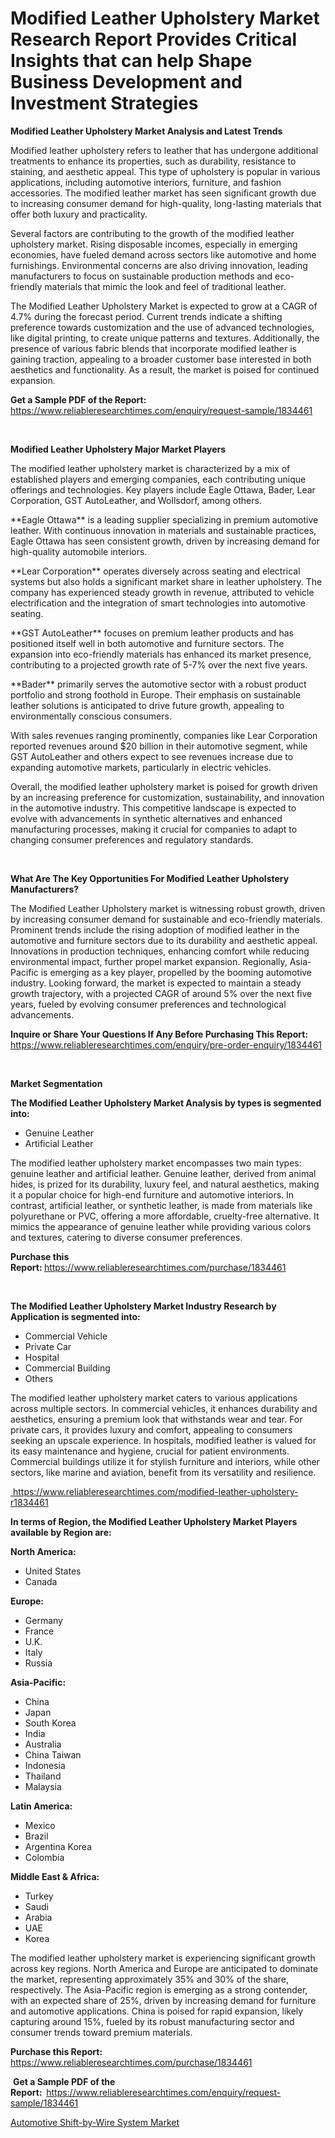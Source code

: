 <p><h1>Modified Leather Upholstery Market Research Report Provides Critical Insights that can help Shape Business Development and Investment Strategies</h1></p><p><strong>Modified Leather Upholstery Market Analysis and Latest Trends</strong></p>
<p><p>Modified leather upholstery refers to leather that has undergone additional treatments to enhance its properties, such as durability, resistance to staining, and aesthetic appeal. This type of upholstery is popular in various applications, including automotive interiors, furniture, and fashion accessories. The modified leather market has seen significant growth due to increasing consumer demand for high-quality, long-lasting materials that offer both luxury and practicality.</p><p>Several factors are contributing to the growth of the modified leather upholstery market. Rising disposable incomes, especially in emerging economies, have fueled demand across sectors like automotive and home furnishings. Environmental concerns are also driving innovation, leading manufacturers to focus on sustainable production methods and eco-friendly materials that mimic the look and feel of traditional leather.</p><p>The Modified Leather Upholstery Market is expected to grow at a CAGR of 4.7% during the forecast period. Current trends indicate a shifting preference towards customization and the use of advanced technologies, like digital printing, to create unique patterns and textures. Additionally, the presence of various fabric blends that incorporate modified leather is gaining traction, appealing to a broader customer base interested in both aesthetics and functionality. As a result, the market is poised for continued expansion.</p></p>
<p><strong>Get a Sample PDF of the Report:&nbsp;</strong> <a href="https://www.reliableresearchtimes.com/enquiry/request-sample/1834461?utm_campaign=3315&utm_medium=2&utm_source=Github&utm_content=ia&utm_term=31032025&utm_id=modified-leather-upholstery">https://www.reliableresearchtimes.com/enquiry/request-sample/1834461</a></p>
<p>&nbsp;</p>
<p><strong>Modified Leather Upholstery Major Market Players</strong></p>
<p><p>The modified leather upholstery market is characterized by a mix of established players and emerging companies, each contributing unique offerings and technologies. Key players include Eagle Ottawa, Bader, Lear Corporation, GST AutoLeather, and Wollsdorf, among others.</p><p>**Eagle Ottawa** is a leading supplier specializing in premium automotive leather. With continuous innovation in materials and sustainable practices, Eagle Ottawa has seen consistent growth, driven by increasing demand for high-quality automobile interiors.</p><p>**Lear Corporation** operates diversely across seating and electrical systems but also holds a significant market share in leather upholstery. The company has experienced steady growth in revenue, attributed to vehicle electrification and the integration of smart technologies into automotive seating.</p><p>**GST AutoLeather** focuses on premium leather products and has positioned itself well in both automotive and furniture sectors. The expansion into eco-friendly materials has enhanced its market presence, contributing to a projected growth rate of 5-7% over the next five years.</p><p>**Bader** primarily serves the automotive sector with a robust product portfolio and strong foothold in Europe. Their emphasis on sustainable leather solutions is anticipated to drive future growth, appealing to environmentally conscious consumers.</p><p>With sales revenues ranging prominently, companies like Lear Corporation reported revenues around $20 billion in their automotive segment, while GST AutoLeather and others expect to see revenues increase due to expanding automotive markets, particularly in electric vehicles.</p><p>Overall, the modified leather upholstery market is poised for growth driven by an increasing preference for customization, sustainability, and innovation in the automotive industry. This competitive landscape is expected to evolve with advancements in synthetic alternatives and enhanced manufacturing processes, making it crucial for companies to adapt to changing consumer preferences and regulatory standards.</p></p>
<p>&nbsp;</p>
<p><strong>What Are The Key Opportunities For Modified Leather Upholstery Manufacturers?</strong></p>
<p><p>The Modified Leather Upholstery market is witnessing robust growth, driven by increasing consumer demand for sustainable and eco-friendly materials. Prominent trends include the rising adoption of modified leather in the automotive and furniture sectors due to its durability and aesthetic appeal. Innovations in production techniques, enhancing comfort while reducing environmental impact, further propel market expansion. Regionally, Asia-Pacific is emerging as a key player, propelled by the booming automotive industry. Looking forward, the market is expected to maintain a steady growth trajectory, with a projected CAGR of around 5% over the next five years, fueled by evolving consumer preferences and technological advancements.</p></p>
<p><strong>Inquire or Share Your Questions If Any Before Purchasing This Report:</strong> <a href="https://www.reliableresearchtimes.com/enquiry/pre-order-enquiry/1834461?utm_campaign=3315&utm_medium=2&utm_source=Github&utm_content=ia&utm_term=31032025&utm_id=modified-leather-upholstery">https://www.reliableresearchtimes.com/enquiry/pre-order-enquiry/1834461</a></p>
<p>&nbsp;</p>
<p><strong>Market Segmentation</strong></p>
<p><strong>The Modified Leather Upholstery Market Analysis by types is segmented into:</strong></p>
<p><ul><li>Genuine Leather</li><li>Artificial Leather</li></ul></p>
<p><p>The modified leather upholstery market encompasses two main types: genuine leather and artificial leather. Genuine leather, derived from animal hides, is prized for its durability, luxury feel, and natural aesthetics, making it a popular choice for high-end furniture and automotive interiors. In contrast, artificial leather, or synthetic leather, is made from materials like polyurethane or PVC, offering a more affordable, cruelty-free alternative. It mimics the appearance of genuine leather while providing various colors and textures, catering to diverse consumer preferences.</p></p>
<p><strong>Purchase this Report:&nbsp;</strong><a href="https://www.reliableresearchtimes.com/purchase/1834461?utm_campaign=3315&utm_medium=2&utm_source=Github&utm_content=ia&utm_term=31032025&utm_id=modified-leather-upholstery">https://www.reliableresearchtimes.com/purchase/1834461</a></p>
<p>&nbsp;</p>
<p><strong>The Modified Leather Upholstery Market Industry Research by Application is segmented into:</strong></p>
<p><ul><li>Commercial Vehicle</li><li>Private Car</li><li>Hospital</li><li>Commercial Building</li><li>Others</li></ul></p>
<p><p>The modified leather upholstery market caters to various applications across multiple sectors. In commercial vehicles, it enhances durability and aesthetics, ensuring a premium look that withstands wear and tear. For private cars, it provides luxury and comfort, appealing to consumers seeking an upscale experience. In hospitals, modified leather is valued for its easy maintenance and hygiene, crucial for patient environments. Commercial buildings utilize it for stylish furniture and interiors, while other sectors, like marine and aviation, benefit from its versatility and resilience.</p></p>
<p><a href="https://www.reliableresearchtimes.com/modified-leather-upholstery-r1834461?utm_campaign=3315&utm_medium=2&utm_source=Github&utm_content=ia&utm_term=31032025&utm_id=modified-leather-upholstery">&nbsp;https://www.reliableresearchtimes.com/modified-leather-upholstery-r1834461</a></p>
<p><strong>In terms of Region, the Modified Leather Upholstery Market Players available by Region are:</strong></p>
<p>
    <p> <strong> North America: </strong>
        <ul>
            <li>United States</li>
            <li>Canada</li>
        </ul>
        </p> 
    <p> <strong> Europe: </strong>
        <ul>
            <li>Germany</li>
            <li>France</li>
            <li>U.K.</li>
            <li>Italy</li>
            <li>Russia</li>
        </ul>
        </p> 
    <p> <strong> Asia-Pacific: </strong>
        <ul>
            <li>China</li>
            <li>Japan</li>
            <li>South Korea</li>
            <li>India</li>
            <li>Australia</li>
            <li>China Taiwan</li>
            <li>Indonesia</li>
            <li>Thailand</li>
            <li>Malaysia</li>
        </ul>
        </p> 
    <p> <strong> Latin America: </strong>
        <ul>
            <li>Mexico</li>
            <li>Brazil</li>
            <li>Argentina Korea</li>
            <li>Colombia</li>
        </ul>
        </p> 
    <p> <strong> Middle East & Africa: </strong>
        <ul>
            <li>Turkey</li>
            <li>Saudi</li>
            <li>Arabia</li>
            <li>UAE</li>
            <li>Korea</li>
        </ul>
    </p>
    </p>
<p><p>The modified leather upholstery market is experiencing significant growth across key regions. North America and Europe are anticipated to dominate the market, representing approximately 35% and 30% of the share, respectively. The Asia-Pacific region is emerging as a strong contender, with an expected share of 25%, driven by increasing demand for furniture and automotive applications. China is poised for rapid expansion, likely capturing around 15%, fueled by its robust manufacturing sector and consumer trends toward premium materials.</p></p>
<p><strong>Purchase this Report: </strong><a href="https://www.reliableresearchtimes.com/purchase/1834461?utm_campaign=3315&utm_medium=2&utm_source=Github&utm_content=ia&utm_term=31032025&utm_id=modified-leather-upholstery">https://www.reliableresearchtimes.com/purchase/1834461</a></p>
<p>&nbsp;<strong>Get a Sample PDF of the Report:&nbsp;&nbsp;</strong><a href="https://www.reliableresearchtimes.com/enquiry/request-sample/1834461?utm_campaign=3315&utm_medium=2&utm_source=Github&utm_content=ia&utm_term=31032025&utm_id=modified-leather-upholstery">https://www.reliableresearchtimes.com/enquiry/request-sample/1834461</a></p>
<p><strong></strong></p>
<p><p><a href="https://github.com/kolffmaris58/Market-Research-Report-List-1/blob/main/automotive-shift-by-wire-system-market.md?utm_campaign=3315&utm_medium=2&utm_source=Github&utm_content=ia&utm_term=31032025&utm_id=modified-leather-upholstery">Automotive Shift-by-Wire System Market</a></p></p>
